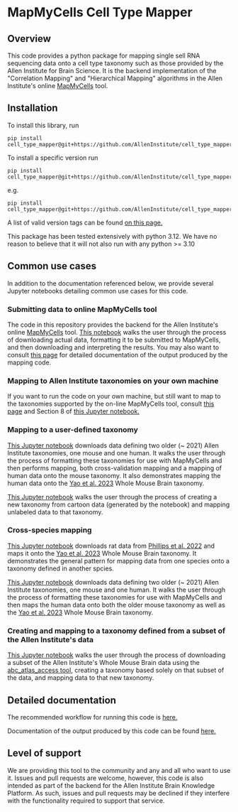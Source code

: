 # MapMyCells Cell Type Mapper

## Overview

This code provides a python package for mapping single sell RNA sequencing data
onto a cell type taxonomy such as those provided by the Allen Institute for
Brain Science. It is the backend implementation of the
"Correlation Mapping" and "Hierarchical Mapping" algorithms in the Allen
Institute's online
[MapMyCells](https://knowledge.brain-map.org/mapmycells/process/) tool.

## Installation

To install this library, run
```
pip install cell_type_mapper@git+https://github.com/AllenInstitute/cell_type_mapper
```
To install a specific version run
```
pip install cell_type_mapper@git+https://github.com/AllenInstitute/cell_type_mapper@{version}
```
e.g.
```
pip install cell_type_mapper@git+https://github.com/AllenInstitute/cell_type_mapper@v1.5.5
```
A list of valid version tags can be found
[on this page.](https://github.com/AllenInstitute/cell_type_mapper/tags)

This package has been tested extensively with python 3.12. We have no reason to
believe that it will not also run with any python >= 3.10

## Common use cases

In addition to the documentation referenced below, we provide several
Jupyter notebooks detailing common use cases for this code.

### Submitting data to online MapMyCells tool

The code in this repository provides the backend for the Allen Institute's
online [MapMyCells](https://knowledge.brain-map.org/mapmycells/process/) tool.
[This notebook](https://github.com/AllenInstitute/cell_type_mapper/blob/update/docs/250304/examples/explore_mapping_results.ipynb)
walks the user through the process of downloading actual data, formatting
it to be submitted to MapMyCells, and then downloading and interpreting the
results. You may also want to consult [this page](https://github.com/AllenInstitute/cell_type_mapper/blob/update/docs/250304/docs/output.md)
for detailed documentation of the output produced by the mapping code.

### Mapping to Allen Institute taxonomies on your own machine

If you want to run the code on your own machine, but still want to map
to the taxonomies supported by the on-line MapMyCells tool, consult
[this page](https://github.com/AllenInstitute/cell_type_mapper/blob/update/docs/250304/docs/input_data_files/running_online_taxonomies_locally.md) and Section 8
of [this Jupyter notebook.](https://github.com/AllenInstitute/cell_type_mapper/blob/update/docs/250304/examples/mapping_to_subset_of_abc_atlas_data.ipynb)

### Mapping to a user-defined taxonomy

[This Jupyter notebook](https://github.com/AllenInstitute/cell_type_mapper/blob/main/examples/mapping_cortex_taxonomy.ipynb)
downloads data defining two older (~ 2021) Allen Institute taxonomies,
one mouse and one human. It walks the user through the process of
formatting these taxonomies for use with MapMyCells and then performs
mapping, both cross-validation mapping and a mapping of human data onto
the mouse taxonomy. It also demonstrates mapping the human data onto the
[Yao et al. 2023](https://www.nature.com/articles/s41586-023-06812-z)
Whole Mouse Brain taxonomy.

[This Jupyter notebook](https://github.com/AllenInstitute/cell_type_mapper/blob/update/docs/250304/examples/full_mapping_pipeline.ipynb)
walks the user through the process of creating a new taxonomy from cartoon
data (generated by the notebook) and mapping unlabeled data to that
taxonomy.

### Cross-species mapping

[This Jupyter notebook](https://github.com/AllenInstitute/cell_type_mapper/blob/main/examples/cross_species_mapping.ipynb)
downloads rat data from
[Phillips et al. 2022](https://www.cell.com/cell-reports/pdf/S2211-1247(22)00364-3.pdf)
and maps it onto the
[Yao et al. 2023](https://www.nature.com/articles/s41586-023-06812-z) Whole Mouse Brain taxonomy.
It demonstrates the general pattern for mapping data from one species onto a taxonomy defined
in another spcies.

[This Jupyter notebook](https://github.com/AllenInstitute/cell_type_mapper/blob/main/examples/mapping_cortex_taxonomy.ipynb)
downloads data defining two older (~ 2021) Allen Institute taxonomies,
one mouse and one human. It walks the user through the process of
formatting these taxonomies for use with MapMyCells and then maps
the human data onto both the older mouse taxonomy as well as the
[Yao et al. 2023](https://www.nature.com/articles/s41586-023-06812-z)
Whole Mouse Brain taxonomy.

### Creating and mapping to a taxonomy defined from a subset of the Allen Institute's data

[This Jupyter notebook](https://github.com/AllenInstitute/cell_type_mapper/blob/update/docs/250304/examples/mapping_to_subset_of_abc_atlas_data.ipynb)
walks the user through the process of downloading a subset of the
Allen Institute's Whole Mouse Brain data using the
[abc_atlas_access tool](https://alleninstitute.github.io/abc_atlas_access/intro.html),
creating a taxonomy based solely on that subset of the data,
and mapping data to that new taxonomy.

## Detailed documentation

The recommended workflow for running this code is
[here.](docs/mapping_cells.md)

Documentation of the output produced by this code can be found
[here.](docs/output.md)

## Level of support

We are providing this tool to the community and any and all who want to use it.
Issues and pull requests are welcome, however, this code is also intended
as part of the backend for the Allen Institute Brain Knowledge Platform. As
such, issues and pull requests may be declined if they interfere with
the functionality required to support that service.
